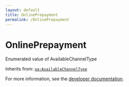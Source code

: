 ```yaml
---
layout: default
title: OnlinePrepayment
permalink: /OnlinePrepayment
---
```


# OnlinePrepayment
Enumerated value of AvailableChannelType

Inherits from: [`oa:AvailableChannelType`](https://openactive.io/AvailableChannelType)

For more information, see the [developer documentation](https://developer.openactive.io/data-model/types/).